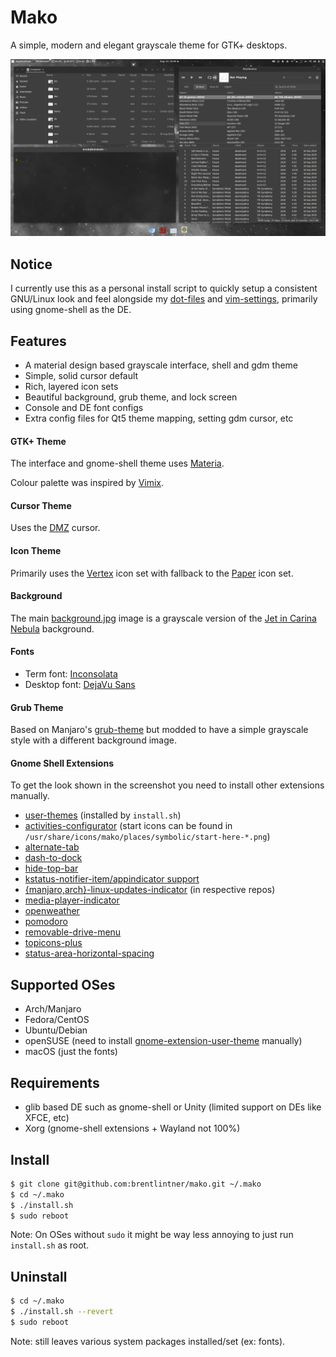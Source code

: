 # Mako

A simple, modern and elegant grayscale theme for GTK+ desktops.

![screenshot example](https://raw.githubusercontent.com/brentlintner/mako/master/screenshot.png)

## Notice

I currently use this as a personal install script to quickly setup a
consistent GNU/Linux look and feel alongside my [dot-files](https://github.com/brentlintner/dot-files) and [vim-settings](https://github.com/brentlintner/vim-settings), primarily using gnome-shell as the DE.

## Features

* A material design based grayscale interface, shell and gdm theme
* Simple, solid cursor default
* Rich, layered icon sets
* Beautiful background, grub theme, and lock screen
* Console and DE font configs
* Extra config files for Qt5 theme mapping, setting gdm cursor, etc

#### GTK+ Theme

The interface and gnome-shell theme uses [Materia](https://github.com/nana-4/materia-theme).

Colour palette was inspired by [Vimix](https://github.com/vinceliuice/vimix-gtk-themes).

#### Cursor Theme

Uses the [DMZ](https://www.gnome-look.org/p/999970) cursor.

#### Icon Theme

Primarily uses the [Vertex](https://github.com/horst3180/vertex-icons) icon set with fallback to the [Paper](https://github.com/snwh/paper-icon-theme) icon set.

#### Background

The main [background.jpg](https://github.com/brentlintner/mako/raw/master/images/background.jpg) image is a grayscale version of the [Jet in Carina Nebula](https://www.google.com/search?q=jet+in+carina+background&sxsrf=ALeKk03Tg4XrWp1oA-694kWLB6qHl370Vg:1597436889880&tbm=isch&source=iu&ictx=1&fir=OAiw1rhvym_73M%252CcK6QtbgGz1CWTM%252C_&vet=1&usg=AI4_-kTApNpSM3-eLx9KZXTYPRRJq6KFGQ&sa=X&ved=2ahUKEwiB__ySxJvrAhUKhXIEHc6xB74Q9QEwBHoECAcQIA&biw=1920&bih=980#imgrc=OAiw1rhvym_73M) background.

#### Fonts

* Term font: [Inconsolata](http://www.levien.com/type/myfonts/inconsolata.html)
* Desktop font: [DejaVu Sans](https://dejavu-fonts.github.io)

#### Grub Theme

Based on Manjaro's [grub-theme](https://github.com/manjaro/grub-theme/tree/master/manjaro-live) but modded to have
a simple grayscale style with a different background image.

#### Gnome Shell Extensions

To get the look shown in the screenshot you need to install other extensions manually.

* [user-themes](https://extensions.gnome.org/extension/1031/topicons/) (installed by `install.sh`)
* [activities-configurator](https://extensions.gnome.org/extension/358/activities-configurator/) (start icons can be found in `/usr/share/icons/mako/places/symbolic/start-here-*.png`)
* [alternate-tab](https://extensions.gnome.org/extension/15/alternatetab/)
* [dash-to-dock](https://extensions.gnome.org/extension/307/dash-to-dock/)
* [hide-top-bar](https://extensions.gnome.org/extension/545/hide-top-bar/)
* [kstatus-notifier-item/appindicator support](https://extensions.gnome.org/extension/615/appindicator-support/)
* [{manjaro,arch}-linux-updates-indicator](https://extensions.gnome.org/extension/1010/archlinux-updates-indicator/) (in respective repos)
* [media-player-indicator](https://extensions.gnome.org/extension/55/media-player-indicator/)
* [openweather](https://extensions.gnome.org/extension/750/openweather/)
* [pomodoro](https://extensions.gnome.org/extension/53/pomodoro/)
* [removable-drive-menu](https://extensions.gnome.org/extension/7/removable-drive-menu/)
* [topicons-plus](https://extensions.gnome.org/extension/1031/topicons/)
* [status-area-horizontal-spacing](https://extensions.gnome.org/extension/355/status-area-horizontal-spacing/)

## Supported OSes

* Arch/Manjaro
* Fedora/CentOS
* Ubuntu/Debian
* openSUSE (need to install [gnome-extension-user-theme](https://extensions.gnome.org/extension/19/user-themes) manually)
* macOS (just the fonts)

## Requirements

* glib based DE such as gnome-shell or Unity (limited support on DEs like XFCE, etc)
* Xorg (gnome-shell extensions + Wayland not 100%)

## Install
```sh
$ git clone git@github.com:brentlintner/mako.git ~/.mako
$ cd ~/.mako
$ ./install.sh
$ sudo reboot
```
Note: On OSes without `sudo` it might be way less annoying to just run `install.sh` as root.

## Uninstall
```sh
$ cd ~/.mako
$ ./install.sh --revert
$ sudo reboot
```
Note: still leaves various system packages installed/set (ex: fonts).
